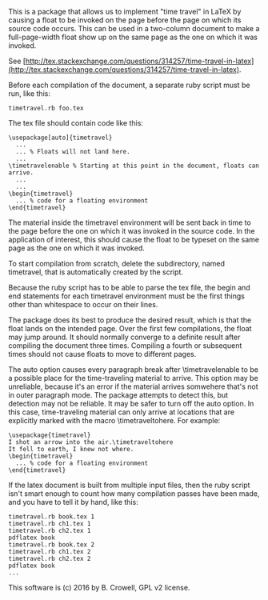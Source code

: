 This is a package that allows us to implement "time travel" in LaTeX
by causing a float to be invoked on the page before the page on which
its source code occurs. This can be used in a two-column document to
make a full-page-width float show up on the same page as the one on
which it was invoked.

See [http://tex.stackexchange.com/questions/314257/time-travel-in-latex](http://tex.stackexchange.com/questions/314257/time-travel-in-latex).

Before each compilation of the document, a separate ruby script must be run, like this:

    timetravel.rb foo.tex

The tex file should contain code like this:

    \usepackage[auto]{timetravel}
      ...
      ... % Floats will not land here.
      ...
    \timetravelenable % Starting at this point in the document, floats can arrive.
      ...
      ... 
    \begin{timetravel}
      ... % code for a floating environment
    \end{timetravel}

The material inside the timetravel environment will be sent back in
time to the page before the one on which it was invoked in the source
code. In the application of interest, this should cause the float to
be typeset on the same page as the one on which it was invoked.

To start compilation from scratch, delete the subdirectory, named
timetravel, that is automatically created by the script.

Because the ruby script has to be able to parse the tex file, the
begin and end statements for each timetravel environment must be the
first things other than whitespace to occur on their lines. 

The package does its best to produce the desired result, which is that
the float lands on the intended page. Over the first few compilations,
the float may jump around. It should normally converge to a definite
result after compiling the document three times. Compiling a fourth or
subsequent times should not cause floats to move to different pages.

The auto option causes every paragraph break after \timetravelenable
to be a possible place for the time-traveling material to arrive.
This option may be unreliable, because it's an error if the material
arrives somwehere that's not in outer paragraph mode. The package
attempts to detect this, but detection may not be reliable. It may be
safer to turn off the auto option. In this case, time-traveling
material can only arrive at locations that are explicitly marked with
the macro \timetraveltohere. For example:

    \usepackage{timetravel}
    I shot an arrow into the air.\timetraveltohere
    It fell to earth, I knew not where.
    \begin{timetravel}
      ... % code for a floating environment
    \end{timetravel}

If the latex document is built from multiple input files, then the
ruby script isn't smart enough to count how many compilation passes
have been made, and you have to tell it by hand, like this:

    timetravel.rb book.tex 1
    timetravel.rb ch1.tex 1
    timetravel.rb ch2.tex 1
    pdflatex book
    timetravel.rb book.tex 2
    timetravel.rb ch1.tex 2
    timetravel.rb ch2.tex 2
    pdflatex book
    ...

This software is (c) 2016 by B. Crowell, GPL v2 license.
